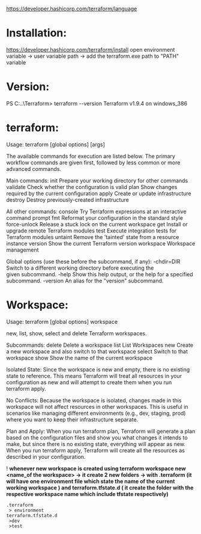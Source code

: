 https://developer.hashicorp.com/terraform/language




# Installation:
https://developer.hashicorp.com/terraform/install
open environment variable -> user variable path -> add the terraform.exe path to "PATH" variable



# Version:
PS C:\..\Terraform> terraform --version
Terraform v1.9.4
on windows_386





# terraform:
Usage: terraform [global options] <subcommand> [args]

The available commands for execution are listed below.
The primary workflow commands are given first, followed by
less common or more advanced commands.

Main commands:
  init          Prepare your working directory for other commands
  validate      Check whether the configuration is valid
  plan          Show changes required by the current configuration
  apply         Create or update infrastructure    
  destroy       Destroy previously-created infrastructure

All other commands:
  console       Try Terraform expressions at an interactive command prompt
  fmt           Reformat your configuration in the standard style
  force-unlock  Release a stuck lock on the current workspace
  get           Install or upgrade remote Terraform modules
  test          Execute integration tests for Terraform modules
  untaint       Remove the 'tainted' state from a resource instance
  version       Show the current Terraform version
  workspace     Workspace management

Global options (use these before the subcommand, if any):
  -chdir=DIR    Switch to a different working directory before executing the        
                given subcommand.
  -help         Show this help output, or the help for a specified subcommand.        -version      An alias for the "version" subcommand.




# Workspace:
Usage: terraform [global options] workspace

  new, list, show, select and delete Terraform workspaces.

Subcommands:
    delete    Delete a workspace
    list      List Workspaces
    new       Create a new workspace and also switch to that workspace
    select    Switch to that workspace
    show      Show the name of the current workspace

Isolated State: Since the workspace is new and empty, there is no existing state to reference. This means Terraform will treat all resources in your configuration as new and will attempt to create them when you run terraform apply.

No Conflicts: Because the workspace is isolated, changes made in this workspace will not affect resources in other workspaces. This is useful in scenarios like managing different environments (e.g., dev, staging, prod) where you want to keep their infrastructure separate.

Plan and Apply: When you run terraform plan, Terraform will generate a plan based on the configuration files and show you what changes it intends to make, but since there is no existing state, everything will appear as new. When you run terraform apply, Terraform will create all the resources as described in your configuration.


! **whenever new workspace is created using terraform workspace new <name_of the workspace> -> it create 2 new folders -> with .terraform (it will have one environment file which state the name of the current working workspace ) and terraform.tfstate.d ( it create the folder with the respective workspace name which include tfstate respectively)**


```
.terraform
 > environment
terraform.tfstate.d
 >dev
 >test
```




